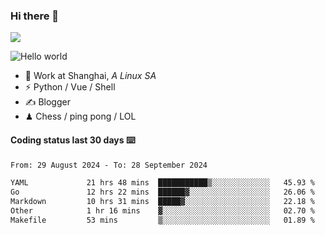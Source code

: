 ### Hi there 👋
![](https://komarev.com/ghpvc/?username=Xuhandsome)


<img src="https://github-readme-stats.vercel.app/api?username=XuHandsome&show_icons=true&theme=merko" alt="Hello world">

<br/>

- 🍻  Work at Shanghai, _A Linux SA_
- ⚡  Python / Vue / Shell
- ✍️  Blogger
- ♟  Chess / ping pong / LOL

#### Coding status last 30 days ⌨️

<!--START_SECTION:waka-->

```txt
From: 29 August 2024 - To: 28 September 2024

YAML             21 hrs 48 mins  ███████████▒░░░░░░░░░░░░░   45.93 %
Go               12 hrs 22 mins  ██████▓░░░░░░░░░░░░░░░░░░   26.06 %
Markdown         10 hrs 31 mins  █████▓░░░░░░░░░░░░░░░░░░░   22.18 %
Other            1 hr 16 mins    ▓░░░░░░░░░░░░░░░░░░░░░░░░   02.70 %
Makefile         53 mins         ▒░░░░░░░░░░░░░░░░░░░░░░░░   01.89 %
```

<!--END_SECTION:waka-->
